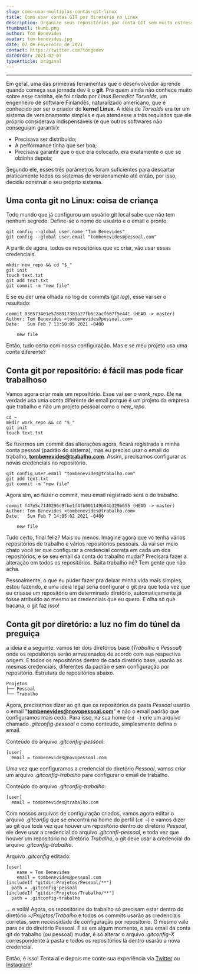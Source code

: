 ```yaml
---
slug: como-usar-multiplas-contas-git-linux
title: Como usar contas GIT por diretório no Linux
description: Organize seus repositórios por conta GIT sem muito estresse.
thumbnail: thumb.png
author: Tom Benevides
avatar: tom-benevides.jpg
date: 07 de Fevereiro de 2021
contact: https://twitter.com/tongedev
dateOrder: 2021-02-07
typeArticle: original
---
```

***

Em geral, uma das primeiras ferramentas que o desenvolvedor aprende quando começa
sua jornada dev é o **git**. Pra quem ainda não conhece muito sobre esse carinha,
ele foi criado por *Linus Benedict Torvalds*, um engenheiro de software Finlandês,
naturalizado americano, que é conhecido por ser o criador do **kernel Linux**. A
idéia de *Torvalds* era ter um sistema de versionamento simples e que atendesse a
três requisitos que ele próprio considerava indispensáveis (e que outros softwares
não conseguiam garantir):

- Precisava ser distribuído;
- A performance tinha que ser boa;
- Precisava garantir que o que era colocado, era exatamente o que se obtinha depois;

Segundo ele, esses três parâmetros foram suficientes para descartar praticamente
todos os sistemas de versionamento até então, por isso, decidiu construir o seu
próprio sistema.

## Uma conta git no Linux: coisa de criança

Todo mundo que já configurou um usuário git local sabe que não tem nenhum segredo.
Define-se o nome do usuário e o email e pronto.

```shell
git config --global user.name "Tom Benevides"
git config --global user.email "tombenevides@pessoal.com"
```

A partir de agora, todos os repositórios que vc criar, vão usar essas credenciais.

```shell
mkdir new_repo && cd "$_"
git init
touch text.txt
git add text.txt
git commit -m "new file"
```
E se eu der uma olhada no log de commits (*git log*), esse vai ser o resultado:
```shell
commit 036573401e5788917383a27fb6c2acf607f5e441 (HEAD -> master)
Author: Tom Benevides <tombenevides@pessoal.com>
Date:   Sun Feb 7 13:50:05 2021 -0400

    new file
```
Então, tudo certo com nossa configuração. Mas e se meu projeto usa uma conta diferente?

## Conta git por repositório: é fácil mas pode ficar trabalhoso

Vamos agora criar mais um repositório. Esse vai ser o *work_repo*. Ele na verdade usa
uma conta diferente de email porque é um projeto da empresa que trabalho e não um projeto
pessoal como o *new_repo*.

```shell
cd ~
mkdir work_repo && cd "$_"
git init
touch text.txt
```
Se fizermos um commit das alterações agora, ficará registrada a minha conta pessoal
(padrão do sistema), mas eu preciso usar o email do trabalho, **tombenevides@trabalho.com**.
Assim, precisamos configurar as novas credenciais no repositório.

```shell
git config user.email "tombenevides@trabalho.com"
git add text.txt
git commit -m "new file"
```

Agora sim, ao fazer o commit, meu email registrado será o do trabalho.

```shell
commit f47e5c7140296c9fbe1f4fb001149b04b329b655 (HEAD -> master)
Author: Tom Benevides <tombenevides@trabalho.com>
Date:   Sun Feb 7 14:05:02 2021 -0400

    new file
```

Tudo certo, final feliz? Mais ou menos. Imagine agora que vc tenha vários repositórios
de trabalho e vários repositórios pessoais. Já vai ser meio chato você ter que configurar
a credencial correta em cada um dos repositórios, e se seu email da conta do trabalho mudar?
Precisará fazer a alteração em todos os repositórios. Baita trabalho né? Tem gente que não acha.

Pessoalmente, o que eu puder fazer pra deixar minha vida mais simples, estou fazendo, e uma
ideia legal seria configurar o git pra que toda vez que eu criasse um repositório em determinado
diretório, automaticamente já fosse atribuído ao mesmo as credenciais que eu quero. E olha só
que bacana, o git faz isso!

## Conta git por diretório: a luz no fim do túnel da preguiça

a ideia é a seguinte: vamos ter dois diretórios base (*Trabalho* e *Pessoal*) onde
os repositórios serão armazenados de acordo com sua respectiva origem. E todos os
repositórios dentro de cada diretório base, usarão as mesmas credenciais, diferentes da
padrão e sem configuração por repositório. Estrutura de repositórios abaixo.

```shell
Projetos
├── Pessoal
└── Trabalho
```

Agora, precisamos dizer ao git que os repositórios da pasta *Pessoal* usarão o email
"**tombenevides@novopessoal.com**" e não o email padrão que configuramos mais cedo.
Para isso, na sua home (`cd ~`) crie um arquivo chamado *.gitconfig-pessoal* e como conteúdo,
simplesmente defina o email.

Conteúdo do arquivo *.gitconfig-pessoal*:
```shell
[user]
  email = tombenevides@novopessoal.com
```

Uma vez que configuramos a credencial do diretório *Pessoal*, vamos criar um arquivo
*.gitconfig-trabalho* para configurar o email de trabalho.

Conteúdo do arquivo *.gitconfig-trabalho*:
```shell
[user]
  email = tombenevides@trabalho.com
```

Com nossos arquivos de configuração criados, vamos agora editar o arquivo *.gitconfig* que
se encontra na home do perfil (`cd ~`) e vamos dizer ao git que toda vez que houver um
repositório dentro do diretório *Pessoal*, ele deve usar a credencial do arquivo *.gitconfi-pessoal*,
e toda vez que houver um repositório no diretório *Trabalho*, o git deve usar a credencial do
arquivo *.gitconfig-trabalho*.

Arquivo *.gitconfig* editado:
```shell
[user]
    name = Tom Benevides
    email = tombenevides@pessoal.com
[includeIf "gitdir:Projetos/Pessoal/**"]
  path = .gitconfig-pessoal
[includeIf "gitdir:Projetos/Trabalho/**"]
  path = .gitconfig-trabalho
```

... e voilà! Agora, os repositórios do trabalho só precisam estar dentro do diretório
*~/Projetos/Trabalho* e todos os commits usarão as credenciais corretas, sem
necessidade de configuração por repositório. O mesmo vale para os do diretório Pessoal.
E se em algum momento, o seu email da conta git do trabalho (ou pessoal) mudar,
é só alterar o arquivo *.gitconfig-X* correspondente à pasta e todos os repositórios
lá dentro usarão a nova credencial.

Então, é isso! Tenta aí e depois me conte sua experiência via [Twitter](https://twitter.com/tongedev) ou [Instagram](https://instagram.com/tomb.dev)!